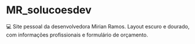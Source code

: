 # MR_solucoesdev
 💻 Site pessoal da desenvolvedora Mirian Ramos. Layout escuro e dourado, com informações profissionais e formulário de orçamento.
